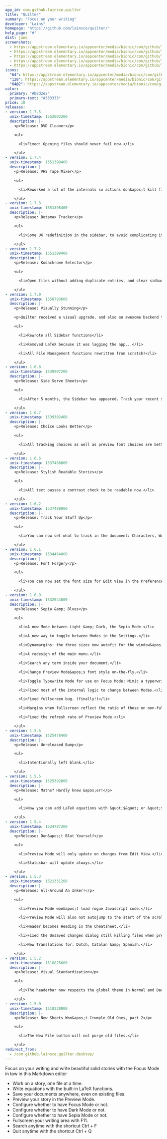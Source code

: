 ```yaml
---
app_id: com.github.lainsce.quilter
title: "Quilter"
summary: "Focus on your writing"
developer: "Lains"
homepage: "https://github.com/lainsce/quilter/"
help_page: "#"
dist: juno
screenshots:
  - https://appstream.elementary.io/appcenter/media/bionic/com/github/lainsce.quilter/BD8A319FF8728C7608B8C9D78A71F0CC/screenshots/image-1_orig.png
  - https://appstream.elementary.io/appcenter/media/bionic/com/github/lainsce.quilter/BD8A319FF8728C7608B8C9D78A71F0CC/screenshots/image-2_orig.png
  - https://appstream.elementary.io/appcenter/media/bionic/com/github/lainsce.quilter/BD8A319FF8728C7608B8C9D78A71F0CC/screenshots/image-3_orig.png
  - https://appstream.elementary.io/appcenter/media/bionic/com/github/lainsce.quilter/BD8A319FF8728C7608B8C9D78A71F0CC/screenshots/image-4_orig.png
  - https://appstream.elementary.io/appcenter/media/bionic/com/github/lainsce.quilter/BD8A319FF8728C7608B8C9D78A71F0CC/screenshots/image-5_orig.png
icons:
  "64": https://appstream.elementary.io/appcenter/media/bionic/com/github/lainsce.quilter/BD8A319FF8728C7608B8C9D78A71F0CC/icons/64x64/com.github.lainsce.quilter_com.github.lainsce.quilter.png
  "128": https://appstream.elementary.io/appcenter/media/bionic/com/github/lainsce.quilter/BD8A319FF8728C7608B8C9D78A71F0CC/icons/128x128/com.github.lainsce.quilter_com.github.lainsce.quilter.png
  "64@2": https://appstream.elementary.io/appcenter/media/bionic/com/github/lainsce.quilter/BD8A319FF8728C7608B8C9D78A71F0CC/icons/64x64@2/com.github.lainsce.quilter_com.github.lainsce.quilter.png
color:
  primary: "#b8d2e2"
  primary-text: "#333333"
price: 10
releases:
- version: 1.7.5
  unix-timestamp: 1552003200
  description: |-
    <p>Release: DVD Cleaner</p>

    <ul>

      <li>Fixed: Opening files should never fail now.</li>

    </ul>
- version: 1.7.4
  unix-timestamp: 1551398400
  description: |-
    <p>Release: VHS Tape Mixer</p>

    <ul>

      <li>Reworked a lot of the internals so actions don&apos;t kill files. [Adam Bieńkowski - &amp;at;donadigo]</li>

    </ul>
- version: 1.7.3
  unix-timestamp: 1551398400
  description: |-
    <p>Release: Betamax Tracker</p>

    <ul>

      <li>Some UX redefinition in the sidebar, to avoid complicating it.</li>

    </ul>
- version: 1.7.2
  unix-timestamp: 1551398400
  description: |-
    <p>Release: Kodachrome Selector</p>

    <ul>

      <li>Open files without adding duplicate entries, and clear sidbar is you really need to (it has a confirm dialog).</li>

    </ul>
- version: 1.7.0
  unix-timestamp: 1550793600
  description: |-
    <p>Release: Visually Stunning</p>

    <p>Quilter received a visual upgrade, and also an awesome backend tuneup.</p>

    <ul>

      <li>Rewrote all Sidebar functions</li>

      <li>Removed LaTeX because it was lagging the app...</li>

      <li>All File Management functions rewritten from scratch!</li>

    </ul>
- version: 1.6.8
  unix-timestamp: 1539907200
  description: |-
    <p>Release: Side Serve Sheets</p>

    <ul>

      <li>After 5 months, the Sidebar has appeared. Track your recent stories files there, or hide it. Your choice.</li>

    </ul>
- version: 1.6.7
  unix-timestamp: 1539302400
  description: |-
    <p>Release: Choice Looks Better</p>

    <ul>

      <li>All tracking choices as well as preview font choices are better shown.</li>

    </ul>
- version: 1.6.6
  unix-timestamp: 1537488000
  description: |-
    <p>Release: Stylish Readable Stories</p>

    <ul>

      <li>All text passes a contrast check to be readable now.</li>

    </ul>
- version: 1.6.2
  unix-timestamp: 1537488000
  description: |-
    <p>Release: Track Your Stuff Up</p>

    <ul>

      <li>You can now set what to track in the document: Characters, Words, or Lines.</li>

    </ul>
- version: 1.6.1
  unix-timestamp: 1534464000
  description: |-
    <p>Release: Font Forgery</p>

    <ul>

      <li>You can now set the font size for Edit View in the Preferences.</li>

    </ul>
- version: 1.6.0
  unix-timestamp: 1532044800
  description: |-
    <p>Release: Sepia &amp; Blues</p>

    <ul>

      <li>A new Mode between Light &amp; Dark, the Sepia Mode.</li>

      <li>A new way to toggle between Modes in the Settings.</li>

      <li>Dynamargins: the three sizes now autofit for the window&apos;s size.</li>

      <li>A redesign of the main menu.</li>

      <li>Search any term inside your document.</li>

      <li>Change Preview Mode&apos;s font style on-the-fly.</li>

      <li>Toggle Typewrite Mode for use on Focus Mode: Mimic a typerwriter when editing.</li>

      <li>Fixed most of the internal logic to change between Modes.</li>

      <li>Fixed fullscreen bug. (finally!)</li>

      <li>Margins when fullscreen reflect the ratio of those on non-fullscreen settings</li>

      <li>Fixed the refresh rate of Preview Mode.</li>

    </ul>
- version: 1.5.6
  unix-timestamp: 1525478400
  description: |-
    <p>Release: Unreleased Bump</p>

    <ul>

      <li>Intentionally left blank.</li>

    </ul>
- version: 1.5.5
  unix-timestamp: 1525392000
  description: |-
    <p>Release: Maths? Hardly knew &apos;er!</p>

    <ul>

      <li>Now you can add LaTeX equations with &quot;$&quot; or &quot;$$&quot; modes.</li>

    </ul>
- version: 1.5.4
  unix-timestamp: 1524787200
  description: |-
    <p>Release: Don&apos;t Blot Yourself</p>

    <ul>

      <li>Preview Mode will only update on changes from Edit View.</li>

      <li>Statusbar will update always.</li>

    </ul>
- version: 1.5.3
  unix-timestamp: 1521331200
  description: |-
    <p>Release: All-Around An Inker!</p>

    <ul>

      <li>Preview Mode won&apos;t load rogue Javascript code.</li>

      <li>Preview Mode will also not autojump to the start of the scroll at any time.</li>

      <li>Header becomes Heading in the Cheatsheet.</li>

      <li>Fixed the Unsaved changes dialog still killing files when pressing the New File button.</li>

      <li>New Translations for: Dutch, Catalan &amp; Spanish.</li>

    </ul>
- version: 1.5.2
  unix-timestamp: 1518825600
  description: |-
    <p>Release: Visual Standardization</p>

    <ul>

      <li>The headerbar now respects the global theme in Normal and Dark modes.</li>

    </ul>
- version: 1.5.0
  unix-timestamp: 1518220800
  description: |-
    <p>Release: New Sheets Won&apos;t Crumple Old Ones, part 2</p>

    <ul>

      <li>The New File button will not purge old files.</li>

    </ul>
redirect_from:
  - /com.github.lainsce.quilter.desktop/
---
```


<p>Focus on your writing and write beautiful solid stories with the Focus Mode in tow in this Markdown editor</p>
<ul>
  <li>Work on a story, one file at a time.</li>
  <li>Write equations with the built-in LaTeX functions.</li>
  <li>Save your documents anywhere, even on existing files.</li>
  <li>Preview your story in the Preview Mode.</li>
  <li>Configure whether to have Focus Mode or not.</li>
  <li>Configure whether to have Dark Mode or not.</li>
  <li>Configure whether to have Sepia Mode or not.</li>
  <li>Fullscreen your writing area with F11.</li>
  <li>Search anytime with the shortcut Ctrl + F</li>
  <li>Quit anytime with the shortcut Ctrl + Q</li>
</ul>
